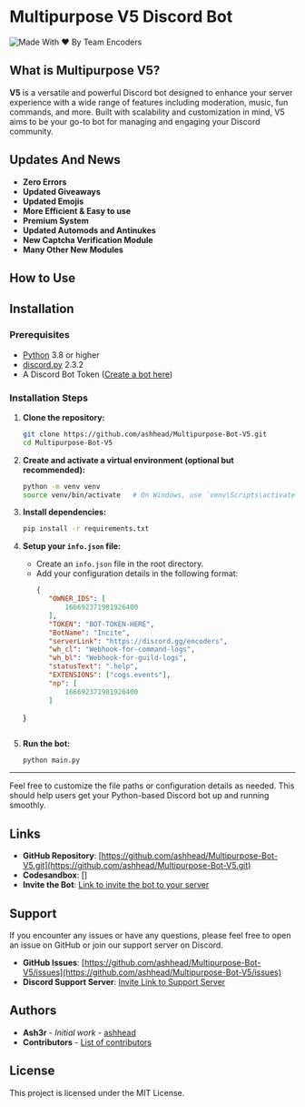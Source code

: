 # Multipurpose V5 Discord Bot

![Made With ♥ By Team Encoders](https://images-ext-1.discordapp.net/external/0hS92G9lV4cS2eQz9Fgci136sXDpH42K-Uiz3xTzCq4/https/i.imgur.com/6CejBZ9.jpg?format=webp&width=814&height=458)

## What is Multipurpose V5?

**V5** is a versatile and powerful Discord bot designed to enhance your server experience with a wide range of features including moderation, music, fun commands, and more. Built with scalability and customization in mind, V5 aims to be your go-to bot for managing and engaging your Discord community.

## Updates And News

- **Zero Errors**
- **Updated Giveaways**
- **Updated Emojis**
- **More Efficient & Easy to use**
- **Premium System**
- **Updated Automods and Antinukes**
- **New Captcha Verification Module**
- **Many Other New Modules**

## How to Use

## Installation

### Prerequisites

- [Python](https://www.python.org/) 3.8 or higher
- [discord.py](https://pypi.org/project/discord.py/) 2.3.2
- A Discord Bot Token ([Create a bot here](https://discord.com/developers/applications))

### Installation Steps

1. **Clone the repository:**
   ```sh
   git clone https://github.com/ashhead/Multipurpose-Bot-V5.git
   cd Multipurpose-Bot-V5
   ```

2. **Create and activate a virtual environment (optional but recommended):**
   ```sh
   python -m venv venv
   source venv/bin/activate   # On Windows, use `venv\Scripts\activate`
   ```

3. **Install dependencies:**
   ```sh
   pip install -r requirements.txt
   ```

4. **Setup your `info.json` file:**
   - Create an `info.json` file in the root directory.
   - Add your configuration details in the following format:
     ```json
     {
        "OWNER_IDS": [
            166692371981926400
        ],
        "TOKEN": "BOT-TOKEN-HERE",
        "BotName": "Incite",
        "serverLink": "https://discord.gg/encoders",
        "wh_cl": "Webhook-for-command-logs",
        "wh_bl": "Webhook-for-guild-logs",
        "statusText": ".help",
        "EXTENSIONS": ["cogs.events"],
        "np": [
            166692371981926400
        ]
    }
     ```

5. **Run the bot:**
   ```sh
   python main.py
   ```

---

Feel free to customize the file paths or configuration details as needed. This should help users get your Python-based Discord bot up and running smoothly.


## Links

- **GitHub Repository**: [https://github.com/ashhead/Multipurpose-Bot-V5.git](https://github.com/ashhead/Multipurpose-Bot-V5.git)
- **Codesandbox**: []
- **Invite the Bot**: [Link to invite the bot to your server](https://discord.com/oauth2/authorize?client_id=1071808240981127258)

## Support

If you encounter any issues or have any questions, please feel free to open an issue on GitHub or join our support server on Discord.

- **GitHub Issues**: [https://github.com/ashhead/Multipurpose-Bot-V5/issues](https://github.com/ashhead/Multipurpose-Bot-V5/issues)
- **Discord Support Server**: [Invite Link to Support Server](https://discord.gg/encoders)

## Authors

- **Ash3r** - *Initial work* - [ashhead](https://github.com/ashhead)
- **Contributors** - [List of contributors](https://github.com/ashhead/Multipurpose-Bot-V5/graphs/contributors)

## License

This project is licensed under the MIT License.

